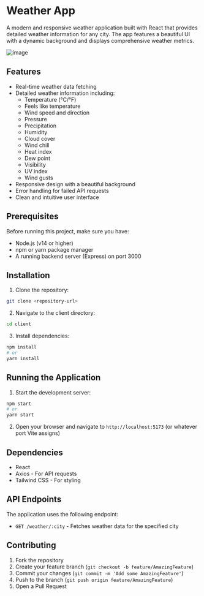 # Weather App

A modern and responsive weather application built with React that provides detailed weather information for any city. The app features a beautiful UI with a dynamic background and displays comprehensive weather metrics.

![image](https://github.com/user-attachments/assets/f1b7b6ce-4fc4-4ef3-b83b-1208a89b9393)

## Features

- Real-time weather data fetching
- Detailed weather information including:
  - Temperature (°C/°F)
  - Feels like temperature
  - Wind speed and direction
  - Pressure
  - Precipitation
  - Humidity
  - Cloud cover
  - Wind chill
  - Heat index
  - Dew point
  - Visibility
  - UV index
  - Wind gusts
- Responsive design with a beautiful background
- Error handling for failed API requests
- Clean and intuitive user interface

## Prerequisites

Before running this project, make sure you have:

- Node.js (v14 or higher)
- npm or yarn package manager
- A running backend server (Express) on port 3000

## Installation

1. Clone the repository:
```bash
git clone <repository-url>
```

2. Navigate to the client directory:
```bash
cd client
```

3. Install dependencies:
```bash
npm install
# or
yarn install
```

## Running the Application

1. Start the development server:
```bash
npm start
# or
yarn start
```

2. Open your browser and navigate to `http://localhost:5173` (or whatever port Vite assigns)

## Dependencies

- React
- Axios - For API requests
- Tailwind CSS - For styling


## API Endpoints

The application uses the following endpoint:
- `GET /weather/:city` - Fetches weather data for the specified city

## Contributing

1. Fork the repository
2. Create your feature branch (`git checkout -b feature/AmazingFeature`)
3. Commit your changes (`git commit -m 'Add some AmazingFeature'`)
4. Push to the branch (`git push origin feature/AmazingFeature`)
5. Open a Pull Request
